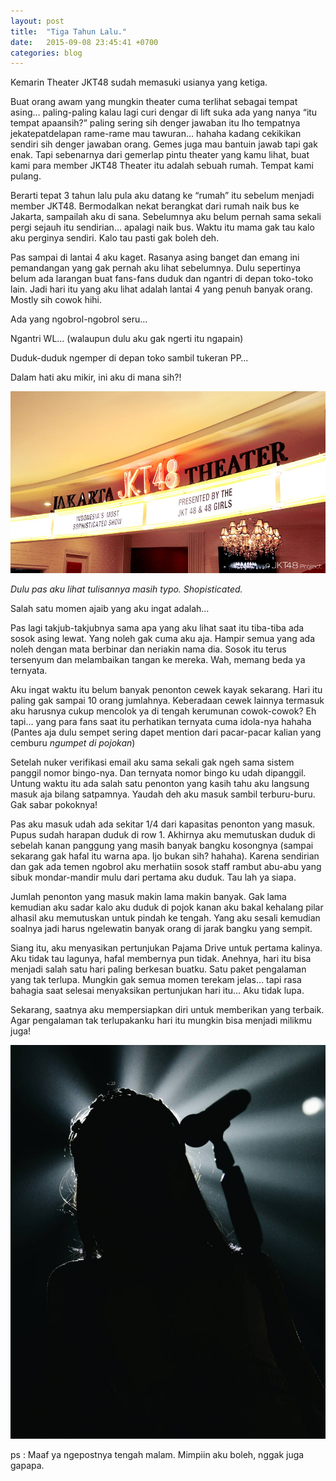 ```yaml
---
layout: post
title:  "Tiga Tahun Lalu."
date:   2015-09-08 23:45:41 +0700
categories: blog
---
```

Kemarin Theater JKT48 sudah memasuki usianya yang ketiga.

Buat orang awam yang mungkin theater cuma terlihat sebagai tempat asing… paling-paling kalau lagi curi dengar di lift suka ada yang nanya “itu tempat apaansih?” paling sering sih denger jawaban itu lho tempatnya jekatepatdelapan rame-rame mau tawuran… hahaha kadang cekikikan sendiri sih denger jawaban orang. Gemes juga mau bantuin jawab tapi gak enak. Tapi sebenarnya dari gemerlap pintu theater yang kamu lihat, buat kami para member JKT48 Theater itu adalah sebuah rumah. Tempat kami pulang.

Berarti tepat 3 tahun lalu pula aku datang ke “rumah” itu sebelum menjadi member JKT48. Bermodalkan nekat berangkat dari rumah naik bus ke Jakarta, sampailah aku di sana. Sebelumnya aku belum pernah sama sekali pergi sejauh itu sendirian… apalagi naik bus. Waktu itu mama gak tau kalo aku perginya sendiri. Kalo tau pasti gak boleh deh.

Pas sampai di lantai 4 aku kaget. Rasanya asing banget dan emang ini pemandangan yang gak pernah aku lihat sebelumnya. Dulu sepertinya belum ada larangan buat fans-fans duduk dan ngantri di depan toko-toko lain. Jadi hari itu yang aku lihat adalah lantai 4 yang penuh banyak orang. Mostly sih cowok hihi.

Ada yang ngobrol-ngobrol seru…

Ngantri WL… (walaupun dulu aku gak ngerti itu ngapain)

Duduk-duduk ngemper di depan toko sambil tukeran PP…

Dalam hati aku mikir, ini aku di mana sih?!

![banner_home_theater](/assets/img/banner_home_theater.jpg)

*Dulu pas aku lihat tulisannya masih typo. Shopisticated.*

Salah satu momen ajaib yang aku ingat adalah…

Pas lagi takjub-takjubnya sama apa yang aku lihat saat itu tiba-tiba ada sosok asing lewat. Yang noleh gak cuma aku aja. Hampir semua yang ada noleh dengan mata berbinar dan neriakin nama dia. Sosok itu terus tersenyum dan melambaikan tangan ke mereka. Wah, memang beda ya ternyata.

Aku ingat waktu itu belum banyak penonton cewek kayak sekarang. Hari itu paling gak sampai 10 orang jumlahnya. Keberadaan cewek lainnya termasuk aku harusnya cukup mencolok ya di tengah kerumunan cowok-cowok? Eh tapi… yang para fans saat itu perhatikan ternyata cuma idola-nya hahaha (Pantes aja dulu sempet sering dapet mention dari pacar-pacar kalian yang cemburu *ngumpet di pojokan*)

Setelah nuker verifikasi email aku sama sekali gak ngeh sama sistem panggil nomor bingo-nya. Dan ternyata nomor bingo ku udah dipanggil. Untung waktu itu ada salah satu penonton yang kasih tahu aku langsung masuk aja bilang satpamnya. Yaudah deh aku masuk sambil terburu-buru. Gak sabar pokoknya!

Pas aku masuk udah ada sekitar 1/4 dari kapasitas penonton yang masuk. Pupus sudah harapan duduk di row 1. Akhirnya aku memutuskan duduk di sebelah kanan panggung yang masih banyak bangku kosongnya (sampai sekarang gak hafal itu warna apa. Ijo bukan sih? hahaha). Karena sendirian dan gak ada temen ngobrol aku merhatiin sosok staff rambut abu-abu yang sibuk mondar-mandir mulu dari pertama aku duduk. Tau lah ya siapa.

Jumlah penonton yang masuk makin lama makin banyak. Gak lama kemudian aku sadar kalo aku duduk di pojok kanan aku bakal kehalang pilar alhasil aku memutuskan untuk pindah ke tengah. Yang aku sesali kemudian soalnya jadi harus ngelewatin banyak orang di jarak bangku yang sempit.

Siang itu, aku menyasikan pertunjukan Pajama Drive untuk pertama kalinya. Aku tidak tau lagunya, hafal membernya pun tidak. Anehnya, hari itu bisa menjadi salah satu hari paling berkesan buatku. Satu paket pengalaman yang tak terlupa. Mungkin gak semua momen terekam jelas… tapi rasa bahagia saat selesai menyaksikan pertunjukan hari itu… Aku tidak lupa.

Sekarang, saatnya aku mempersiapkan diri untuk memberikan yang terbaik. Agar pengalaman tak terlupakanku hari itu mungkin bisa menjadi milikmu juga!

![image](/assets/img/wpid-1441734726043.jpg)

ps : Maaf ya ngepostnya tengah malam. Mimpiin aku boleh, nggak juga gapapa.
